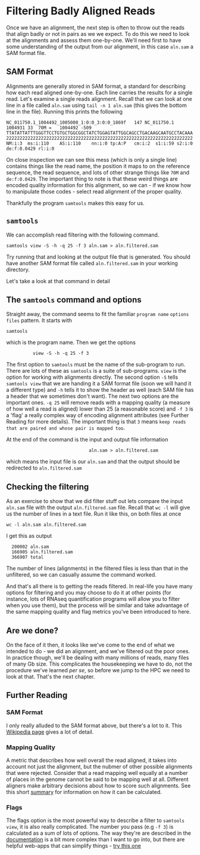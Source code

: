 # Filtering Badly Aligned Reads

Once we have an alignment, the next step is often to throw out the reads that align badly or not in pairs as we we expect. To do this we need to look at the alignments and assess them one-by-one. We'll need first to have some understanding of the output from our alignment, in this case `aln.sam` a SAM format file.

## SAM Format

Alignments are generally stored in SAM format, a standard for describing how each read aligned one-by-one. Each line carries the results for a single read. Let's examine a single reads alignment. Recall that we can look at one line in a file called `aln.sam` using `tail -n 1 aln.sam` (this gives the bottom line in the file). Running this prints the following

```
NC_011750.1_1004492_1005000_1:0:0_3:0:0_1869f	147	NC_011750.1	1004931	33	70M	=	1004492	-509 TTATATTATTTGGGTTCCTGTGCTGGCGGCTATCTGGAGTATTGGCAGCCTGACAAGCAATGCCTACAAA 2222222222222222222222222222222222222222222222222222222222222222222222	NM:i:3	ms:i:110	AS:i:110	nn:i:0 tp:A:P	cm:i:2	s1:i:59	s2:i:0	de:f:0.0429	rl:i:0
```

On close inspection we can see this mess (which is only a single line) contains things like the read name, the position it maps to on the reference sequence, the read sequence, and lots of other strange things like `70M` and `de:f:0.0429`. The important thing to note is that these weird things are encoded quality information for this alignment, so we can - if we know how to manipulate those codes - select read alignment of the proper quality.

Thankfully the program `samtools` makes this easy for us.

## `samtools`

We can accomplish read filtering with the following command. 

```
samtools view -S -h -q 25 -f 3 aln.sam > aln.filtered.sam

```
Try running that and looking at the output file that is generated. You should have another SAM format file called `aln.filtered.sam` in your working directory. 

Let's take a look at that command in detail

## The `samtools` command and options

Straight away, the command seems to fit the familiar `program name` `options` `files` pattern. It starts with 

```
samtools
```

which is the program name. Then we get the options

```
          view -S -h -q 25 -f 3
```

The first option to `samtools` must be the name of the sub-program to run. There are lots of these as `samtools` is a suite of sub-programs. `view` is the option for working with alignments directly. The second option `-S` tells `samtools view` that we are handing it a SAM format file (soon we will hand it a different type) and `-h` tells it to show the header as well (each SAM file has a header that we sometimes don't want). The next two options are the important ones. `-q 25` will remove reads with a mapping quality (a measure of how well a read is aligned) lower than 25 (a reasonable score) and `-f 3` is a 'flag' a really complex way of encoding alignment attributes (see Further Reading for more details). The important thing is that `3` means `keep reads that are paired and whose pair is mapped too`.   


At the end of the command is the input and output file information

```
                               aln.sam > aln.filtered.sam
```
which means the input file is our `aln.sam` and that the output should be redirected to `aln.filtered.sam`

## Checking the filtering

As an exercise to show that we did filter stuff out lets compare the input `aln.sam` file with the output `aln.filtered.sam` file. Recall that `wc -l` will give us the number of lines in a text file. Run it like this, on both files at once

```
wc -l aln.sam aln.filtered.sam

```

I get this as output

```
  200002 aln.sam
  166905 aln.filtered.sam
  366907 total
```

The number of lines (alignments) in the filtered files is less than that in the unfiltered, so we can casually assume the command worked.

And that's all there is to getting the reads filtered. In real-life you have many options for filtering and you may choose to do it at other points (for instance, lots of RNAseq quantification programs will allow you to filter when you use them), but the process will be similar and take advantage of the same mapping quality and flag metrics you've been introduced to here.

## Are we done?

On the face of it then, it looks like we've come to the end of what we intended to do - we did an alignment, and we've filtered out the poor ones. In practice though, we'll be dealing with many millions of reads, many files of many Gb size. This complicates the housekeeping we have to do, not the procedure we've learned _per se_, so before we jump to the HPC we need to look at that. That's the next chapter.


## Further Reading

### SAM Format

I only really alluded to the SAM format above, but there's a lot to it. This [Wikipedia page](https://en.wikipedia.org/wiki/SAM_(file_format)) gives a lot of detail. 

### Mapping Quality

A metric that describes how well overall the read aligned, it takes into account not just the alignment, but the nubmer of other possible alignments that were rejected. Consider that a read mapping well equally at a number of places in the genome cannot be said to be mapping well at all. Different aligners make arbitrary decisions about how to score such alignments. See this short [summary](https://genome.sph.umich.edu/wiki/Mapping_Quality_Scores) for information on how it can be calculated.
  
### Flags

The flags option is the most powerful way to describe a filter to `samtools view`, it is also really complicated. The number you pass (e.g `-f 3`) is calculated as a sum of lots of options. The way they're are described in the [documentation](https://en.wikipedia.org/wiki/SAM_(file_format)#Bitwise_Flags) is a bit more complex than I want to go into, but there are helpful web-apps that can simplify things - [try this one](https://broadinstitute.github.io/picard/explain-flags.html) 



